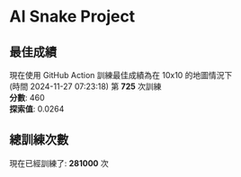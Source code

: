 
# AI Snake Project

## **最佳成績**
現在使用 GitHub Action 訓練最佳成績為在 10x10 的地圖情況下  
(時間 2024-11-27 07:23:18) 第 **725** 次訓練  
**分數**: 460  
**探索值**: 0.0264

## 總訓練次數
現在已經訓練了: **281000** 次
